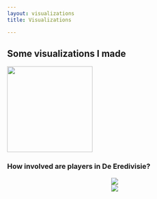 ```yaml
---
layout: visualizations
title: Visualizations

---
```

## Some visualizations I made
<a href="https://raw.githubusercontent.com/RobinKoetsier/robinkoetsier.github.io/master/assets/img/visualizations/belangrijk.png">
<img src="https://raw.githubusercontent.com/RobinKoetsier/robinkoetsier.github.io/master/assets/img/visualizations/belangrijk.png"
     style="width:200px">
</a>


### How involved are players in De Eredivisie?

<div style="text-align:center"><img src="https://raw.githubusercontent.com/RobinKoetsier/robinkoetsier.github.io/master/assets/img/visualizations/belangrijk.png"></div>

<div style="text-align:center"><img src="https://raw.githubusercontent.com/RobinKoetsier/robinkoetsier.github.io/master/assets/img/visualizations/xGChain.png"></div>








